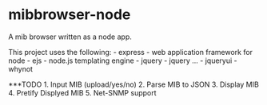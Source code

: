 mibbrowser-node
===============

A mib browser written as a node app. 

This project uses the following:
    -   express - web application framework for node
    -   ejs     - node.js templating engine
    -   jquery  - jquery ...
    -   jqueryui - whynot

***TODO
	1. Input MIB (upload/yes/no)
	2. Parse MIB to JSON
	3. Display MIB
	4. Pretify Displyed MIB
	5. Net-SNMP support